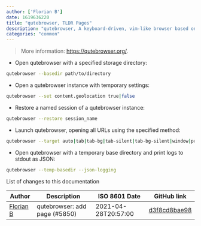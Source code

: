 ```yaml
---
author: ['Florian B']
date: 1619636220
title: "qutebrowser, TLDR Pages"
description: "qutebrowser, A keyboard-driven, vim-like browser based on PyQt5."
categories: "common"
---
```

> More information: <https://qutebrowser.org/>.

- Open qutebrowser with a specified storage directory:

```bash
qutebrowser --basedir path/to/directory
```

- Open a qutebrowser instance with temporary settings:

```bash
qutebrowser --set content.geolocation true|false
```

- Restore a named session of a qutebrowser instance:

```bash
qutebrowser --restore session_name
```

- Launch qutebrowser, opening all URLs using the specified method:

```bash
qutebrowser --target auto|tab|tab-bg|tab-silent|tab-bg-silent|window|private-window
```

- Open qutebrowser with a temporary base directory and print logs to stdout as JSON:

```bash
qutebrowser --temp-basedir --json-logging
```
List of changes to this documentation


Author | Description | ISO 8601 Date | GitHub link
------|-----|-----|-----
[Florian B](mailto:gn0mish@protonmail.com) | qutebrowser: add page (#5850) | 2021-04-28T20:57:00 | [d3f8cd8bae98](https://github.com/tldr-pages/tldr/commit/d3f8cd8bae989078eebe1120931656186422a6a2)

